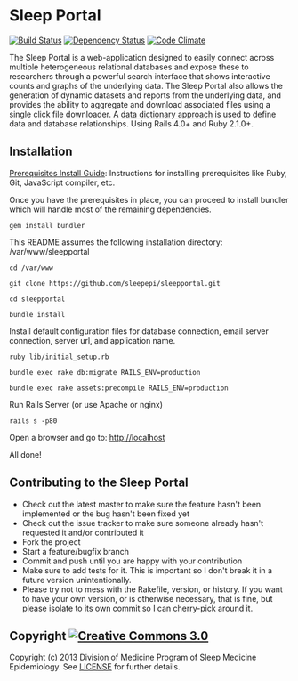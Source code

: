 # Sleep Portal

[![Build Status](https://travis-ci.org/sleepepi/sleepportal.png?branch=master)](https://travis-ci.org/sleepepi/sleepportal)
[![Dependency Status](https://gemnasium.com/sleepepi/sleepportal.png)](https://gemnasium.com/sleepepi/sleepportal)
[![Code Climate](https://codeclimate.com/github/sleepepi/sleepportal.png)](https://codeclimate.com/github/sleepepi/sleepportal)

The Sleep Portal is a web-application designed to easily connect across multiple heterogeneous relational databases and expose these to researchers through a powerful search interface that shows interactive counts and graphs of the underlying data. The Sleep Portal also allows the generation of dynamic datasets and reports from the underlying data, and provides the ability to aggregate and download associated files using a single click file downloader. A [data dictionary approach](https://github.com/sleepepi/spout) is used to define data and database relationships. Using Rails 4.0+ and Ruby 2.1.0+.

## Installation

[Prerequisites Install Guide](https://github.com/remomueller/documentation): Instructions for installing prerequisites like Ruby, Git, JavaScript compiler, etc.

Once you have the prerequisites in place, you can proceed to install bundler which will handle most of the remaining dependencies.

```
gem install bundler
```

This README assumes the following installation directory: /var/www/sleepportal

```
cd /var/www

git clone https://github.com/sleepepi/sleepportal.git

cd sleepportal

bundle install
```

Install default configuration files for database connection, email server connection, server url, and application name.

```
ruby lib/initial_setup.rb

bundle exec rake db:migrate RAILS_ENV=production

bundle exec rake assets:precompile RAILS_ENV=production
```

Run Rails Server (or use Apache or nginx)

```
rails s -p80
```

Open a browser and go to: [http://localhost](http://localhost)

All done!

## Contributing to the Sleep Portal

* Check out the latest master to make sure the feature hasn't been implemented or the bug hasn't been fixed yet
* Check out the issue tracker to make sure someone already hasn't requested it and/or contributed it
* Fork the project
* Start a feature/bugfix branch
* Commit and push until you are happy with your contribution
* Make sure to add tests for it. This is important so I don't break it in a future version unintentionally.
* Please try not to mess with the Rakefile, version, or history. If you want to have your own version, or is otherwise necessary, that is fine, but please isolate to its own commit so I can cherry-pick around it.

## Copyright [![Creative Commons 3.0](http://i.creativecommons.org/l/by-nc-sa/3.0/80x15.png)](http://creativecommons.org/licenses/by-nc-sa/3.0)

Copyright (c) 2013 Division of Medicine Program of Sleep Medicine Epidemiology. See [LICENSE](https://github.com/sleepepi/sleepportal/blob/master/LICENSE) for further details.
